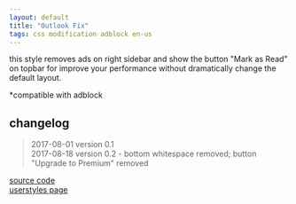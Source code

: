 ```yaml
---
layout: default
title: "Outlook Fix"
tags: css modification adblock en-us
---
```


this style removes ads on right sidebar and show the button "Mark as Read" on topbar for improve your performance without dramatically change the default layout.  

*compatible with adblock

## changelog
> 2017-08-01 version 0.1  
2017-08-18 version 0.2 - bottom whitespace removed; button "Upgrade to Premium" removed

[source code](https://github.com/h01000110/css-fix-stylish/blob/master/outlook.css)  
[userstyles page](https://userstyles.org/styles/145972/outlook-fix)
